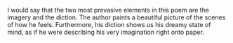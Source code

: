 I would say that the two most prevasive elements in this poem are the imagery and the diction.  The author paints a beautiful picture of the scenes of how he feels. Furthermore, his diction shows us his dreamy state of mind, as if he were describing his very imagination right onto paper. 